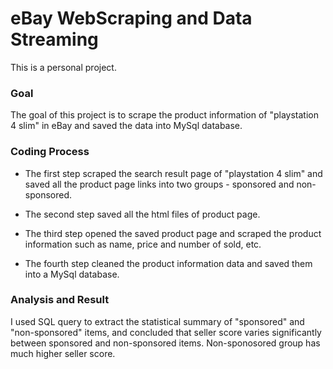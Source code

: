 # eBay WebScraping and Data Streaming
This is a personal project.

### Goal
The goal of this project is to scrape the product information of "playstation 4 slim" in eBay and saved the data into MySql database.

### Coding Process
- The first step scraped the search result page of "playstation 4 slim" and saved all the product page links into two groups - sponsored and non-sponsored.

- The second step saved all the html files of product page.

- The third step opened the saved product page and scraped the product information such as name, price and number of sold, etc.

- The fourth step cleaned the product information data and saved them into a MySql database.

### Analysis and Result
I used SQL query to extract the statistical summary of "sponsored" and "non-sponsored" items, and concluded that seller score varies significantly between sponsored and non-sponsored items. Non-sponosored group has much higher seller score.

